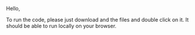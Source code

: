 Hello,

To run the code, please just download and the files and double click on it. It should be able to run locally on your browser.
